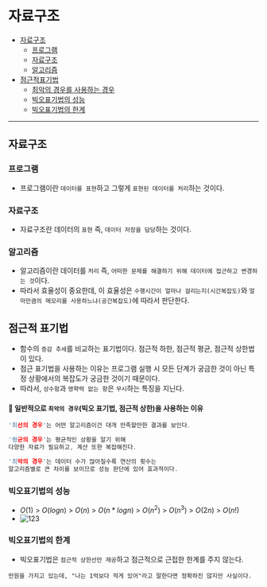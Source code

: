 # 자료구조
* [자료구조](#자료구조)
	* [프로그램](#프로그램)
	* [자료구조](#자료구조)
	* [알고리즘](#알고리즘)
* [점근적표기법](#점근적-표기법)
	* [최악의 경우를 사용하는 경우](#balloon-일반적으로-최악의-경우빅오-표기법-점근적-상한을-사용하는-이유)
	* [빅오표기법의 성능](#빅오표기법의-성능)
	* [빅오표기법의 한계](#빅오표기법의-한계)
------

## 자료구조
### 프로그램
* 프로그램이란 `데이터를 표현`하고 그렇게 `표현된 데이터를 처리`하는 것이다.

### 자료구조
* 자료구조란 데이터의 `표현` 즉, `데이터 저장을 담당`하는 것이다.

### 알고리즘
* 알고리즘이란 데이터를 `처리` 즉, `어떠한 문제를 해결하기 위해 데이터에 접근하고 변경하는 것`이다.
* 따라서 효율성이 중요한데, 이 효율성은 `수행시간이 얼마나 걸리는지(시간복잡도)`와 `얼마만큼의 메모리를 사용하느냐(공간복잡도)`에 따라서 판단한다.

## 점근적 표기법
* 함수의 `증감 추세`를 비교하는 표기법이다. 점근적 하한, 점근적 평균, 점근적 상한법이 있다.
* 점근 표기법을 사용하는 이유는 프로그램 실행 시 모든 단계가 궁금한 것이 아닌 특정 상황에서의 복잡도가 궁금한 것이기 때문이다.
* 따라서, `상수항`과 `영햑력 없는 항`은 `무시`하는 특징을 지닌다.
#### :balloon: 일반적으로 `최악의 경우`(빅오 표기법, 점근적 상한)을 사용하는 이유
```c
'최선의 경우'는 어떤 알고리즘이건 대개 만족할만한 결과를 보인다.

'평균의 경우'는 평균적인 상황을 알기 위해
다양한 자료가 필요하고, 계산 또한 복잡해진다.

'최악의 경우'는 데이터 수가 많아질수록 연산의 횟수는
알고리즘별로 큰 차이를 보이므로 성능 판단에 있어 효과적이다.
```

### 빅오표기법의 성능
* $O(1)$ > $O(log n)$ > $O(n)$ > $O(n * logn)$ > $O(n^2)$ > $O(n^3)$ > $O(2n)$ > $O(n!)$
* ![123](https://user-images.githubusercontent.com/67992469/142136148-ca1c7b26-6d6c-4919-aeec-aa0afc900024.png)

### 빅오표기법의 한계
* 빅오표기법은 `점근적 상한선만 제공`하고 점근적으로 근접한 한계를 주지 않는다.
```
만원을 가지고 있는데, "나는 1억보다 적게 있어"라고 말한다면 정확하진 않지만 사실이다.
```
